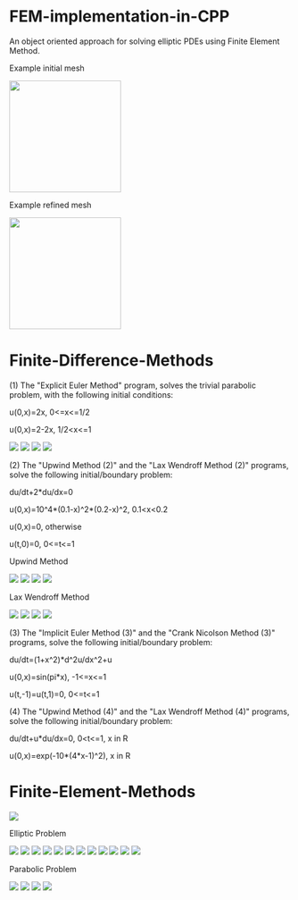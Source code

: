 # FEM-implementation-in-CPP
An object oriented approach for solving elliptic PDEs using Finite Element Method.


Example initial mesh

<img src="FEM-implementation-in-CPP/pics/sol_init.png" height="200" width="200" >


Example refined mesh

<img src="FEM-implementation-in-CPP/pics/sol_ref.png" height="200" width="200" >


# Finite-Difference-Methods

(1) The "Explicit Euler Method" program, solves the trivial parabolic problem, with the following initial conditions:

u(0,x)=2x,   0<=x<=1/2

u(0,x)=2-2x,   1/2<x<=1


![](Finite-Difference-Methods/images/pic11.jpg)
![](Finite-Difference-Methods/images/pic12.jpg)
![](Finite-Difference-Methods/images/pic13.jpg)
![](Finite-Difference-Methods/images/pic14.jpg)


(2) The "Upwind Method (2)" and the "Lax Wendroff Method (2)" programs, solve the following initial/boundary problem:

du/dt+2*du/dx=0

u(0,x)=10^4*(0.1-x)^2*(0.2-x)^2,   0.1<x<0.2

u(0,x)=0,   otherwise

u(t,0)=0,   0<=t<=1

Upwind Method


![](Finite-Difference-Methods/images/pic21.png)
![](Finite-Difference-Methods/images/pic22.png)
![](Finite-Difference-Methods/images/pic23.png)
![](Finite-Difference-Methods/images/pic24.png)


Lax Wendroff Method


![](Finite-Difference-Methods/images/pic31.png)
![](Finite-Difference-Methods/images/pic32.png)
![](Finite-Difference-Methods/images/pic33.png)
![](Finite-Difference-Methods/images/pic34.png)


(3) The "Implicit Euler Method (3)" and the "Crank Nicolson Method (3)" programs, solve the following initial/boundary problem:

du/dt=(1+x^2)*d^2u/dx^2+u

u(0,x)=sin(pi*x),   -1<=x<=1

u(t,-1)=u(t,1)=0,   0<=t<=1


(4) The "Upwind Method (4)" and the "Lax Wendroff Method (4)" programs, solve the following initial/boundary problem:

du/dt+u*du/dx=0,   0<t<=1, x in R

u(0,x)=exp(-10*(4*x-1)^2),   x in R


# Finite-Element-Methods

![](Finite-Element-Methods/images/Mesh.png)


Elliptic Problem


![](Finite-Element-Methods/images/Mesh1.png)
![](Finite-Element-Methods/images/Solution1.png)
![](Finite-Element-Methods/images/Mesh2.png)
![](Finite-Element-Methods/images/Solution2.png)
![](Finite-Element-Methods/images/Mesh3.png)
![](Finite-Element-Methods/images/Solution3.png)
![](Finite-Element-Methods/images/Mesh4.png)
![](Finite-Element-Methods/images/Solution4.png)
![](Finite-Element-Methods/images/Mesh5.png)
![](Finite-Element-Methods/images/Solution5.png)
![](Finite-Element-Methods/images/Mesh6.png)
![](Finite-Element-Methods/images/Solution6.png)

Parabolic Problem


![](Finite-Element-Methods/images/Mesh11.png)
![](Finite-Element-Methods/images/Solution11.png)
![](Finite-Element-Methods/images/Mesh12.png)
![](Finite-Element-Methods/images/Solution12.png)
